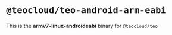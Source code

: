 # `@teocloud/teo-android-arm-eabi`

This is the **armv7-linux-androideabi** binary for `@teocloud/teo`
